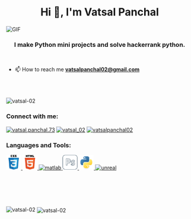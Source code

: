 <h1 align="center">Hi 👋, I'm Vatsal Panchal</h1>

<img align="center" alt="GIF" src="https://i.pinimg.com/originals/e4/26/70/e426702edf874b181aced1e2fa5c6cde.gif"/>

<h3 align="center">I make Python mini projects and solve hackerrank python.</h3>

<br>

- 📫 How to reach me **vatsalpanchal02@gmail.com**
<br>
<br>
<p align="left"> <img src="https://komarev.com/ghpvc/?username=vatsal-02&label=Profile%20views&color=0e75b6&style=flat" alt="vatsal-02" /> </p>

<h3 align="left">Connect with me:</h3>
<p align="left">
<a href="https://fb.com/vatsal.panchal.73" target="blank"><img align="center" src="https://cdn.jsdelivr.net/npm/simple-icons@3.0.1/icons/facebook.svg" alt="vatsal.panchal.73" height="30" width="40" /></a>
<a href="https://instagram.com/vatsal_02" target="blank"><img align="center" src="https://cdn.jsdelivr.net/npm/simple-icons@3.0.1/icons/instagram.svg" alt="vatsal_02" height="30" width="40" /></a>
<a href="https://www.hackerrank.com/vatsalpanchal02" target="blank"><img align="center" src="https://cdn.jsdelivr.net/npm/simple-icons@3.0.1/icons/hackerrank.svg" alt="vatsalpanchal02" height="30" width="40" /></a>
</p>

<h3 align="left">Languages and Tools:</h3>
<p align="left"> <a href="https://www.w3schools.com/css/" target="_blank"> <img src="https://raw.githubusercontent.com/devicons/devicon/master/icons/css3/css3-original-wordmark.svg" alt="css3" width="40" height="40"/> </a> <a href="https://www.w3.org/html/" target="_blank"> <img src="https://raw.githubusercontent.com/devicons/devicon/master/icons/html5/html5-original-wordmark.svg" alt="html5" width="40" height="40"/> </a> <a href="https://www.mathworks.com/" target="_blank"> <img src="https://raw.githubusercontent.com/simple-icons/simple-icons/master/icons/mathworks.svg" alt="matlab" width="40" height="40"/> </a> <a href="https://www.photoshop.com/en" target="_blank"> <img src="https://raw.githubusercontent.com/devicons/devicon/master/icons/photoshop/photoshop-line.svg" alt="photoshop" width="40" height="40"/> </a> <a href="https://www.python.org" target="_blank"> <img src="https://raw.githubusercontent.com/devicons/devicon/master/icons/python/python-original.svg" alt="python" width="40" height="40"/> </a> <a href="https://unrealengine.com/" target="_blank"> <img src="https://raw.githubusercontent.com/kenangundogan/fontisto/036b7eca71aab1bef8e6a0518f7329f13ed62f6b/icons/svg/brand/unreal-engine.svg" alt="unreal" width="40" height="40"/> </a> </p>
<br>
<br>
<br>
<br>
<p><img align="left" src="https://github-readme-stats.vercel.app/api/top-langs?username=vatsal-02&show_icons=true&locale=en&layout=compact" alt="vatsal-02" /></p>

<p>&nbsp;<img align="center" src="https://github-readme-stats.vercel.app/api?username=vatsal-02&show_icons=true&locale=en" alt="vatsal-02" /></p>
